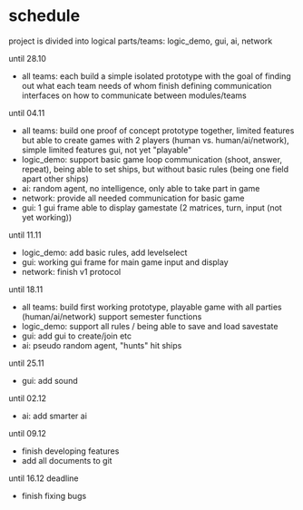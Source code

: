 # schedule #

project is divided into logical parts/teams: logic_demo, gui, ai, network

until 28.10
- all teams: each build a simple isolated prototype with the goal of finding out what each team needs of whom
finish defining communication interfaces on how to communicate between modules/teams

until 04.11
- all teams: 	build one proof of concept prototype together, limited features but able to create games with 2 players (human vs. human/ai/network), simple limited features gui, not yet "playable"
- logic_demo:		support basic game loop communication (shoot, answer, repeat), being able to set ships, but without basic rules (being one field apart other ships)
- ai: 		random agent, no intelligence, only able to take part in game
- network:	provide all needed communication for basic game
- gui:		1 gui frame able to display gamestate (2 matrices, turn, input (not yet working))


until 11.11
- logic_demo:	add basic rules, add levelselect
- gui:		working gui frame for main game input and display
- network:	finish v1 protocol

until 18.11
- all teams:	build first working prototype, playable game with all parties (human/ai/network)
support semester functions
- logic_demo:		support all rules / being able to save and load savestate
- gui:		add gui to create/join etc
- ai:			pseudo random agent, "hunts" hit ships

until 25.11
- gui:		add sound

until 02.12
- ai:			add smarter ai

until 09.12
- finish developing features
- add all documents to git

until 16.12 deadline
- finish fixing bugs
